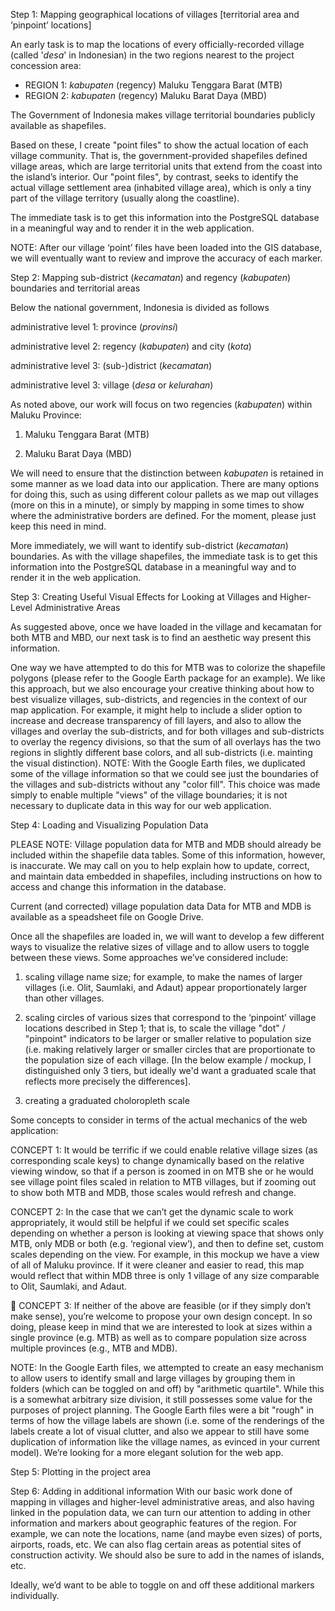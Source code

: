 Step 1: Mapping geographical locations of villages [territorial area and ‘pinpoint’ locations]

An early task is to map the locations of every officially-recorded village (called '*desa*' in Indonesian) in the two regions nearest to the project concession area:

* REGION 1: *kabupaten* (regency) Maluku Tenggara Barat (MTB)
* REGION 2: *kabupaten* (regency) Maluku Barat Daya (MBD)

The Government of Indonesia makes village territorial boundaries publicly available as shapefiles.

Based on these, I create "point files" to show the actual location of each village community. That is, the government-provided shapefiles defined village areas, which are large territorial units that extend from the coast into the island’s interior. Our
"point files", by contrast, seeks to identify the actual village settlement area (inhabited village area), which is only a tiny part of the village territory (usually along the coastline).

The immediate task is to get this information into the PostgreSQL database in a meaningful way and to render it in the web application.

NOTE: After our village ‘point’ files have been loaded into the GIS database, we will eventually want to review and improve the accuracy of each marker.

Step 2: Mapping sub-district (*kecamatan*) and regency (*kabupaten*) boundaries and territorial
areas

Below the national government, Indonesia is divided as follows

administrative level 1: province (*provinsi*)

administrative level 2: regency (*kabupaten*) and city (*kota*)

administrative level 3: (sub-)district (*kecamatan*)

administrative level 3: village (*desa* or *kelurahan*)

As noted above, our work will focus on two regencies (*kabupaten*) within Maluku Province:

1. Maluku Tenggara Barat (MTB)

2. Maluku Barat Daya (MBD)

We will need to ensure that the distinction between *kabupaten* is retained in some manner as we
load data into our application. There are many options for doing this, such as using different colour
pallets as we map out villages (more on this in a minute), or simply by mapping in some times to
show where the administrative borders are defined. For the moment, please just keep this need in
mind.

More immediately, we will want to identify sub-district (*kecamatan*) boundaries. As with the village shapefiles, the immediate task is to get this information into the PostgreSQL database in a meaningful way and to render it in the web
application.

Step 3: Creating Useful Visual Effects for Looking at Villages and Higher-Level Administrative Areas

As suggested above, once we have loaded in the village and kecamatan for both MTB and MBD, our
next task is to find an aesthetic way present this information.

One way we have attempted to do this for MTB was to colorize the shapefile polygons (please refer
to the Google Earth package for an example). We like this approach, but we also encourage your
creative thinking about how to best visualize villages, sub-districts, and regencies in the context of
our map application. For example, it might help to include a slider option to increase and decrease
transparency of fill layers, and also to allow the villages and overlay the sub-districts, and for both
villages and sub-districts to overlay the regency divisions, so that the sum of all overlays has the two
regions in slightly different base colors, and all sub-districts (i.e. mainting the visual distinction).
NOTE: With the Google Earth files, we duplicated some of the village information so that we could
see just the boundaries of the villages and sub-districts without any "color fill". This choice was
made simply to enable multiple "views" of the village boundaries; it is not necessary to duplicate
data in this way for our web application.

Step 4: Loading and Visualizing Population Data

PLEASE NOTE: Village population data for MTB and MDB should already be included within the
shapefile data tables. Some of this information, however, is inaccurate. We may call on you to help
explain how to update, correct, and maintain data embedded in shapefiles, including instructions on
how to access and change this information in the database.

Current (and corrected) village population data Data for MTB and MDB is available as a speadsheet
file on Google Drive.

Once all the shapefiles are loaded in, we will want to develop a few different ways to visualize the
relative sizes of village and to allow users to toggle between these views. Some approaches we’ve
considered include:

1. scaling village name size; for example, to make the names of larger villages (i.e. Olit, Saumlaki, and Adaut) appear proportionately larger than other villages. 


2. scaling circles of various sizes that correspond to the ‘pinpoint’ village locations described in
Step 1; that is, to scale the village "dot" / "pinpoint" indicators to be larger or smaller
relative to population size (i.e. making relatively larger or smaller circles that are
proportionate to the population size of each village. [In the below example / mockup, I
distinguished only 3 tiers, but ideally we'd want a graduated scale that reflects more
precisely the differences].

3. creating a graduated choloropleth scale

Some concepts to consider in terms of the actual mechanics of the web
application:

CONCEPT 1: It would be terrific if we could enable relative village sizes (as corresponding
scale keys) to change dynamically based on the relative viewing window, so that if a person
is zoomed in on MTB she or he would see village point files scaled in relation to MTB villages,
but if zooming out to show both MTB and MDB, those scales would refresh and change.

CONCEPT 2: In the case that we can’t get the dynamic scale to work appropriately, it would
still be helpful if we could set specific scales depending on whether a person is looking at
viewing space that shows only MTB, only MDB or both (e.g. ‘regional view’), and then to
define set, custom scales depending on the view. For example, in this mockup we have a
view of all of Maluku province. If it were cleaner and easier to read, this map would reflect
that within MDB three is only 1 village of any size comparable to Olit, Saumlaki, and Adaut.

 CONCEPT 3: If neither of the above are feasible (or if they simply don’t make sense), you’re
welcome to propose your own design concept. In so doing, please keep in mind that we are
interested to look at sizes within a single province (e.g. MTB) as well as to compare
population size across multiple provinces (e.g., MTB and MDB).

NOTE: In the Google Earth files, we attempted to create an easy mechanism to allow users to
identify small and large villages by grouping them in folders (which can be toggled on and off) by
"arithmetic quartile". While this is a somewhat arbitrary size division, it still possesses some value
for the purposes of project planning. The Google Earth files were a bit "rough" in terms of how the
village labels are shown (i.e. some of the renderings of the labels create a lot of visual clutter, and
also we appear to still have some duplication of information like the village names, as evinced in
your current model). We’re looking for a more elegant solution for the web app.

Step 5: Plotting in the project area

Step 6: Adding in additional information
With our basic work done of mapping in villages and higher-level administrative areas, and also
having linked in the population data, we can turn our attention to adding in other information and
markers about geographic features of the region. For example, we can note the locations, name (and
maybe even sizes) of ports, airports, roads, etc. We can also flag certain areas as potential sites of
construction activity. We should also be sure to add in the names of islands, etc.

Ideally, we’d want to be able to toggle on and off these additional markers individually.
